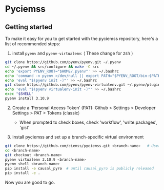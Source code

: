 # Pyciemss



## Getting started

To make it easy for you to get started with the pyciemss repository, here's a list of recommended steps:

1. install `pyenv` and `pyenv-virtualenv`:
( These change for zsh )

```bash
git clone https://github.com/pyenv/pyenv.git ~/.pyenv
cd ~/.pyenv && src/configure && make -C src
echo 'export PYENV_ROOT="$HOME/.pyenv"' >> ~/.bashrc
echo 'command -v pyenv >/dev/null || export PATH="$PYENV_ROOT/bin:$PATH"' >> ~/.bashrc
echo 'eval "$(pyenv init -)"' >> ~/.bashrc
git clone https://github.com/pyenv/pyenv-virtualenv.git ~/.pyenv/plugins/pyenv-virtualenv
echo 'eval "$(pyenv virtualenv-init -)"' >> ~/.bashrc
exec "$SHELL"
pyenv install 3.10.9
```

2. Create a 'Personal Access Token' (PAT): Github > Settings > Developer Settings > PAT > Tokens (classic)
    - When prompted to check boxes, check 'workflow', 'write:packages', 'gist'

3. Install pyciemss and set up a branch-specific virtual environment

```bash
git clone https://github.com/ciemss/pyciemss.git <branch-name>   # Username: Github user, Password: PAT
cd <branch-name>
git checkout <branch-name>
pyenv virtualenv 3.10.9 <branch-name>
pyenv shell <branch-name>
pip install -e causal_pyro  # until causal_pyro is publicly released
pip install -e .
```

Now you are good to go.
